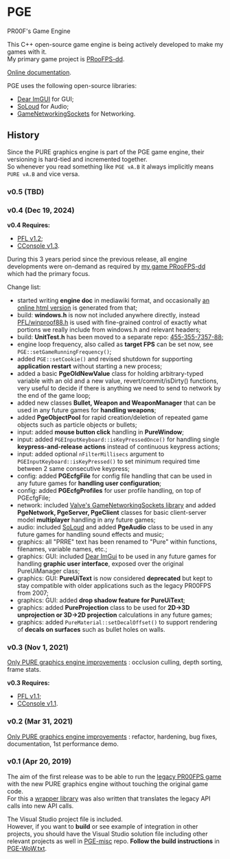 # PGE
PR00F's Game Engine

This C++ open-source game engine is being actively developed to make my games with it.  
My primary game project is [PRooFPS-dd](https://github.com/proof88/PRooFPS-dd).

[Online documentation](https://proof88.github.io/).

PGE uses the following open-source libraries:
 - [Dear ImGUI](https://github.com/ocornut/imgui) for GUI;
 - [SoLoud](https://github.com/jarikomppa/soloud) for Audio;
 - [GameNetworkingSockets](https://github.com/ValveSoftware/GameNetworkingSockets) for Networking.

## History

Since the PURE graphics engine is part of the PGE game engine, their versioning is hard-tied and incremented together.  
So whenever you read something like `PGE vA.B` it always implicitly means `PURE vA.B` and vice versa.

### v0.5 (TBD)

### v0.4 (Dec 19, 2024)

**v0.4 Requires:**
 - [PFL v1.2](https://github.com/proof88/PFL);
 - [CConsole v1.3](https://github.com/proof88/Console).

During this 3 years period since the previous release, all engine developments were on-demand as required by [my game PRooFPS-dd](https://github.com/proof88/PRooFPS-dd) which had the primary focus.

Change list:
 - started writing **engine doc** in mediawiki format, and occasionally [an online html version](https://proof88.github.io/pge-doc/index.html) is generated from that;
 - build: **windows.h** is now not included anywhere directly, instead [PFL/winproof88.h](https://github.com/proof88/PFL/blob/master/PFL/winproof88.h) is used with fine-grained control of exactly what portions we really include from windows.h and relevant headers;
 - build: **UnitTest.h** has been moved to a separate repo: [455-355-7357-88](https://github.com/proof88/455-355-7357-88);
 - engine loop frequency, also called as **target FPS** can be set now, see `PGE::setGameRunningFrequency()`;
 - added `PGE::setCookie()` and revised shutdown for supporting **application restart** without starting a new process;
 - added a basic **PgeOldNewValue** class for holding arbitrary-typed variable with an old and a new value, revert/commit/isDirty() functions, very useful to decide if there is anything we need to send to network by the end of the game loop;
 - added new classes **Bullet, Weapon and WeaponManager** that can be used in any future games for **handling weapons**;
 - added **PgeObjectPool** for rapid creation/deletion of repeated game objects such as particle objects or bullets;
 - input: added **mouse button click** handling in **PureWindow**;
 - input: added `PGEInputKeyboard::isKeyPressedOnce()` for handling single **keypress-and-release actions** instead of continuous keypress actions;
 - input: added optional `nFilterMillisecs` argument to `PGEInputKeyboard::isKeyPressed()` to set minimum required time between 2 same consecutive keypress;
 - config: added **PGEcfgFile** for config file handling that can be used in any future games for **handling user configuration**;
 - config: added **PGEcfgProfiles** for user profile handling, on top of PGEcfgFile;
 - network: included [Valve's GameNetworkingSockets library](https://github.com/ValveSoftware/GameNetworkingSockets) and added **PgeNetwork, PgeServer, PgeClient** classes for basic client-server model **multiplayer** handling in any future games;
 - audio: included [SoLoud](https://github.com/jarikomppa/soloud) and added **PgeAudio** class to be used in any future games for handling sound effects and music;
 - graphics: all "PRRE" text has been renamed to "Pure" within functions, filenames, variable names, etc.;
 - graphics: GUI: included [Dear ImGui](https://github.com/ocornut/imgui) to be used in any future games for handling **graphic user interface**, exposed over the original PureUiManager class;
 - graphics: GUI: **PureUiText** is now considered **deprecated** but kept to stay compatible with older applications such as the legacy PR00FPS from 2007;
 - graphics: GUI: added **drop shadow feature for PureUiText**;
 - graphics: added **PureProjection** class to be used for **2D->3D unprojection or 3D->2D projection** calculations in any future games;
 - graphics: added `PureMaterial::setDecalOffset()` to support rendering of **decals on surfaces** such as bullet holes on walls.

### v0.3 (Nov 1, 2021)

[Only PURE graphics engine improvements](https://proof88.github.io/pure-doc/version_history.html) : occlusion culling, depth sorting, frame stats.

**v0.3 Requires:**
 - [PFL v1.1](https://github.com/proof88/PFL);
 - [CConsole v1.1](https://github.com/proof88/Console).

### v0.2 (Mar 31, 2021)

[Only PURE graphics engine improvements](https://proof88.github.io/pure-doc/version_history.html) : refactor, hardening, bug fixes, documentation, 1st performance demo.

### v0.1 (Apr 20, 2019)

The aim of the first release was to be able to run the [legacy PR00FPS game](https://github.com/proof88/PR00FPS) with the new PURE graphics engine without touching the original game code.  
For this a [wrapper library](https://github.com/proof88/gfxcore2) was also written that translates the legacy API calls into new API calls.

The Visual Studio project file is included.<br/>
However, if you want to **build** or see example of integration in other projects, you should have the Visual Studio solution file including other relevant projects as well in [PGE-misc](https://github.com/proof88/PGE-misc) repo. **Follow the build instructions** in [PGE-WoW.txt](https://github.com/proof88/PGE-misc/blob/master/src/PGE-WoW.txt).
